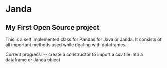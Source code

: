 # Janda 
## My First Open Source project
This is a self implemented class for Pandas for Java or Janda. 
It consists of all important methods used while dealing with dataframes. 

Current progress: 
    -- create a constructor to import a csv file into a dataframe or Janda object
